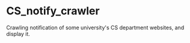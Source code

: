 # CS_notify_crawler
Crawling notification of some university's CS department websites, and display it.
